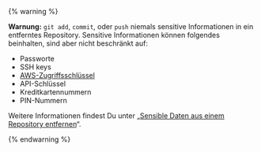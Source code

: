 {% warning %}

**Warnung:** `git add`, `commit`, oder `push` niemals sensitive Informationen in ein entferntes Repository. Sensitive Informationen können folgendes beinhalten, sind aber nicht beschränkt auf:

- Passworte
- SSH keys
- [AWS-Zugriffsschlüssel](http://docs.aws.amazon.com/AWSSimpleQueueService/latest/SQSGettingStartedGuide/AWSCredentials.html)
- API-Schlüssel
- Kreditkartennummern
- PIN-Nummern

Weitere Informationen findest Du unter „[Sensible Daten aus einem Repository entfernen](/articles/removing-sensitive-data-from-a-repository)“.

{% endwarning %}
